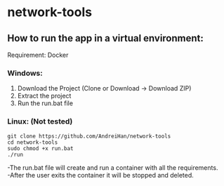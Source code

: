 # network-tools

## How to run the app in a virtual environment:
Requirement: Docker

### Windows:
1. Download the Project (Clone or Download -> Download ZIP)
2. Extract the project
3. Run the run.bat file

### Linux: (Not tested)
```
git clone https://github.com/AndreiHan/network-tools
cd network-tools
sudo chmod +x run.bat
./run 
```

-The run.bat file will create and run a container with all the requirements.<br/>
-After the user exits the container it will be stopped and deleted.
